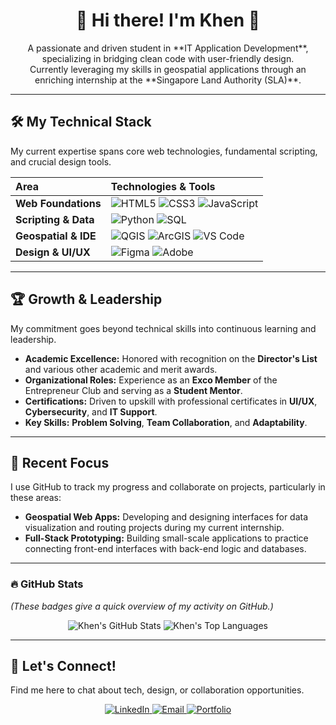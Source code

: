 <h1 align="center">🌟 Hi there! I'm Khen 👋</h1>

<p align="center">
  A passionate and driven student in **IT Application Development**, specializing in bridging clean code with user-friendly design.
  <br>
  Currently leveraging my skills in geospatial applications through an enriching internship at the **Singapore Land Authority (SLA)**.
</p>

---

## 🛠️ My Technical Stack

My current expertise spans core web technologies, fundamental scripting, and crucial design tools.

| Area | Technologies & Tools |
| :--- | :--- |
| **Web Foundations** | <img alt="HTML5" src="https://img.shields.io/badge/HTML5-E34F26?style=flat-square&logo=html5&logoColor=white"/> <img alt="CSS3" src="https://img.shields.io/badge/CSS3-1572B6?style=flat-square&logo=css3&logoColor=white"/> <img alt="JavaScript" src="https://img.shields.io/badge/JavaScript-F7DF1E?style=flat-square&logo=javascript&logoColor=black"/> |
| **Scripting & Data** | <img alt="Python" src="https://img.shields.io/badge/Python-3776AB?style=flat-square&logo=python&logoColor=white"/> <img alt="SQL" src="https://img.shields.io/badge/SQL-4479A1?style=flat-square&logo=sqlite&logoColor=white"/> |
| **Geospatial & IDE** | <img alt="QGIS" src="https://img.shields.io/badge/QGIS-58A437?style=flat-square&logo=qgis&logoColor=white"/> <img alt="ArcGIS" src="https://img.shields.io/badge/ArcGIS-4A5972?style=flat-square&logo=arcgis&logoColor=white"/> <img alt="VS Code" src="https://img.shields.io/badge/VS%20Code-007ACC?style=flat-square&logo=visual-studio-code&logoColor=white"/> |
| **Design & UI/UX** | <img alt="Figma" src="https://img.shields.io/badge/Figma-F24E1E?style=flat-square&logo=figma&logoColor=white"/> <img alt="Adobe" src="https://img.shields.io/badge/Adobe%20Creative%20Suite-FF0000?style=flat-square&logo=adobe&logoColor=white"/> |

---

## 🏆 Growth & Leadership

My commitment goes beyond technical skills into continuous learning and leadership.

* **Academic Excellence:** Honored with recognition on the **Director's List** and various other academic and merit awards.
* **Organizational Roles:** Experience as an **Exco Member** of the Entrepreneur Club and serving as a **Student Mentor**.
* **Certifications:** Driven to upskill with professional certificates in **UI/UX**, **Cybersecurity**, and **IT Support**.
* **Key Skills:** **Problem Solving**, **Team Collaboration**, and **Adaptability**.

---

## 🚀 Recent Focus

I use GitHub to track my progress and collaborate on projects, particularly in these areas:

* **Geospatial Web Apps:** Developing and designing interfaces for data visualization and routing projects during my current internship.
* **Full-Stack Prototyping:** Building small-scale applications to practice connecting front-end interfaces with back-end logic and databases.

---

### 🔥 GitHub Stats
*(These badges give a quick overview of my activity on GitHub.)*

<p align="center">
  <img src="https://github-readme-stats.vercel.app/api?username=**[YOUR_GITHUB_USERNAME]**&show_icons=true&theme=midnight-purple&hide_border=true&count_private=true" alt="Khen's GitHub Stats" />
  <img src="https://github-readme-stats.vercel.app/api/top-langs/?username=**[YOUR_GITHUB_USERNAME]**&layout=compact&theme=midnight-purple&hide_border=true" alt="Khen's Top Languages" />
</p>

---

## 🔗 Let's Connect!

Find me here to chat about tech, design, or collaboration opportunities.

<p align="center">
  <a href="**[LINK TO YOUR LINKEDIN PROFILE]**">
    <img src="https://img.shields.io/badge/LinkedIn-0077B5?style=for-the-badge&logo=linkedin&logoColor=white" alt="LinkedIn">
  </a>
  <a href="mailto:**[YOUR EMAIL ADDRESS]**">
    <img src="https://img.shields.io/badge/Email-D14836?style=for-the-badge&logo=gmail&logoColor=white" alt="Email">
  </a>
  <a href="**[LINK TO YOUR PORTFOLIO HOME PAGE]**">
    <img src="https://img.shields.io/badge/Portfolio-FF5722?style=for-the-badge&logo=adobe&logoColor=white" alt="Portfolio">
  </a>
</p>
